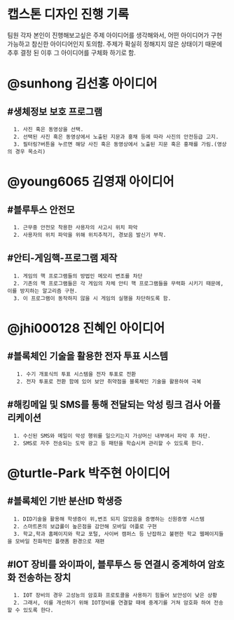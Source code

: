 # 캡스톤 디자인 진행 기록


팀원 각자 본인이 진행해보고싶은 주제 아이디어를 생각해와서, 어떤 아이디어가 구현 가능하고 참신한 아이디어인지 토의함.
주제가 확실히 정해지지 않은 상태이기 때문에 추후 결정 된 이후 그 아이디어를 구체화 하기로 함.

@sunhong 김선홍 아이디어
========================

   #생체정보 보호 프로그램
--------------------

      1. 사진 혹은 동영상을 선택.
      2. 선택된 사진 혹은 동영상에서 노출된 지문과 홍채 등에 따라 사진의 안전등급 고지.
      3. 필터링?버튼을 누르면 해당 사진 혹은 동영상에서 노출된 지문 혹은 홍채를 가림.(영상의 경우 목소리)
    
@young6065 김영재 아이디어
========================

   #블루투스 안전모
------------------    
    
      1. 근무중 안전모 착용한 사용자의 사고시 위치 파악
      2. 사용자의 위치 파악을 위해 위치추적기, 경보음 발신기 부착.
      
   #안티-게임핵-프로그램 제작
---------------------------    
    
      1. 게임의 핵 프로그램들의 방법인 메모리 변조를 차단
      2. 기존의 핵 프로그램들은 각 게임의 자체 안티 핵 프로그램들을 무력화 시키기 때문에, 이를 방지하는 알고리즘 구현.
      3. 이 프로그램이 동작하지 않을 시 게임의 실행을 차단하도록 함.
      
@jhi000128 진혜인 아이디어
========================

   #블록체인 기술을 활용한 전자 투표 시스템
---------------------------------------------    
    
       1. 수기 개표식의 투표 시스템을 전자 투표로 전환
       2. 전자 투표로 전환 함에 있어 보안 취약점을 블록체인 기술을 활용하여 극복
       
   #해킹메일 및 SMS를 통해 전달되는 악성 링크 검사 어플리케이션
----------------------------------------------------------------------    
    
      1. 수신된 SMS와 메일이 악성 행위를 일으키는지 가상머신 내부에서 파악 후 차단.
      2. SMS로 자주 전송되는 도박 광고 등 패턴을 학습시켜 관리할 수 있도록 한다.

@turtle-Park 박주현 아이디어
==============================

  #블록체인 기반 분산ID 학생증
------------------------------    
    
      1. DID기술을 활용해 학생증이 위,변조 되지 않았음을 증명하는 신원증명 시스템
      2. 스마트폰의 보급률이 높은점을 감안해 모바일 어플로 구현
      3. 학교,학과 홈페이지와 학교 포털, 사이버 캠퍼스 등 난잡하고 불편한 학교 웹페이지들을 모바일 친화적인 플랫폼 환경으로 재편
      
   #IOT 장비를 와이파이, 블루투스 등 연결시 중계하여 암호화 전송하는 장치
--------------------------------------------------    
     
      1. IOT 장비의 경우 고성능의 암호화 프로토콜을 사용하기 힘들어 보안성이 낮은 상황
      2. 그래서, 이를 개선하기 위해 IOT장비를 연결할 때에 중계기를 거쳐 암호화 하여 전송할 수 있도록 한다.
